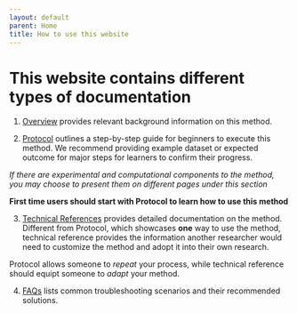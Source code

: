 ```yaml
---
layout: default
parent: Home
title: How to use this website
---
```

# This website contains different types of documentation

1. [Overview](./overview.md) provides relevant background information on this method.

2. [Protocol](./protocol.md) outlines a step-by-step guide for beginners to execute this method. We recommend providing example dataset or expected outcome for major steps for learners to confirm their progress. 

*If there are experimental and computational components to the method, you may choose to present them on different pages under this section*

**First time users should start with Protocol to learn how to use this method**

3. [Technical References](./technical-reference.md) provides detailed documentation on the method. Different from Protocol, which showcases **one** way to use the method, technical reference provides the information another researcher would need to customize the method and adopt it into their own research. 

Protocol allows someone to *repeat* your process, while technical reference should equipt someone to *adapt* your method.

4. [FAQs](./faqs.md) lists common troubleshooting scenarios and their recommended solutions. 